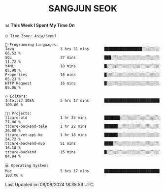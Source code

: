 <h1>
 <p align="center">
   SANGJUN SEOK
 </p>
</h1>

<!--START_SECTION:waka-->
📊 **This Week I Spent My Time On** 

```text
🕑︎ Time Zone: Asia/Seoul

💬 Programming Languages: 
Java                     3 hrs 31 mins       █████████████████░░░░░░░░   66.52 % 
SQL                      37 mins             ███░░░░░░░░░░░░░░░░░░░░░░   11.72 % 
YAML                     18 mins             █░░░░░░░░░░░░░░░░░░░░░░░░   05.90 % 
Properties               16 mins             █░░░░░░░░░░░░░░░░░░░░░░░░   05.23 % 
HTTP Request             16 mins             █░░░░░░░░░░░░░░░░░░░░░░░░   05.06 % 

🔥 Editors: 
IntelliJ IDEA            5 hrs 17 mins       █████████████████████████   100.00 % 

🐱‍💻 Projects: 
ttcare-old               1 hr 25 mins        ███████░░░░░░░░░░░░░░░░░░   27.00 % 
ttcare-backend-tele      1 hr 22 mins        ██████░░░░░░░░░░░░░░░░░░░   26.00 % 
ttcare-vet-api-ko        1 hr 18 mins        ██████░░░░░░░░░░░░░░░░░░░   24.72 % 
ttcare-backend-mvp       51 mins             ████░░░░░░░░░░░░░░░░░░░░░   16.10 % 
ttcare-backend           15 mins             █░░░░░░░░░░░░░░░░░░░░░░░░   04.94 % 

💻 Operating System: 
Mac                      5 hrs 17 mins       █████████████████████████   100.00 % 
```


 Last Updated on 08/09/2024 18:38:56 UTC
<!--END_SECTION:waka-->
